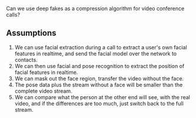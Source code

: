 Can we use deep fakes as a compression algorithm for video conference calls?

Assumptions
-----------

1. We can use facial extraction during a call to extract a user's own facial features in realtime, and send the facial model over the network to contacts.
2. We can then use facial and pose recognition to extract the position of facial features in realtime.
3. We can mask out the face region, transfer the video without the face.
4. The pose data plus the stream without a face will be smaller than the complete video stream.
5. We can compare what the person at the other end will see, with the real video, and if the differences are too much, just switch back to the full stream.
